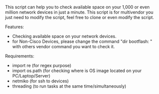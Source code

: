 This script can help you to check available space on your 1,000 or even million network devices in just a minute.
This script is for multivendor you just need to modify the script, feel free to clone or even modify the script.

Features:
- Checking available space on your network devices.
- for Non-Cisco Devices, please change the command "dir bootflash: " with others vendor command you want to check it.


Requirements:
- import re (for regex purpose)
- import os.path (for checking where is OS image located on your PC/Laptop/Server)
- netmiko (for ssh to devices)
- threading (to run tasks at the same time/simultaneously)


